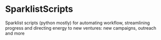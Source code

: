 # SparklistScripts
Sparklist scripts (python mostly) for automating workflow, streamlining progress and directing energy to new ventures: new campaigns, outreach and more
